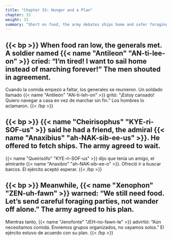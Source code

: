 ```yaml
---
title: "Chapter 33: Hunger and a Plan"
chapter: 33
weight: 33
summary: "Short on food, the army debates ships home and safer foraging."
---
```


{{< bp >}}
When food ran low, the generals met. A soldier named {{< name "Antileon" "AN-ti-lee-on" >}} cried: “I’m tired! I want to sail home instead of marching forever!” The men shouted in agreement.
---
Cuando la comida empezó a faltar, los generales se reunieron. Un soldado llamado {{< name "Antileón" "AN-ti-leh-on" >}} gritó: “¡Estoy cansado! Quiero navegar a casa en vez de marchar sin fin.” Los hombres lo aclamaron.
{{< /bp >}}

{{< bp >}}
{{< name "Cheirisophus" "KYE-ri-SOF-us" >}} said he had a friend, the admiral {{< name "Anaxibius" "ah-NAK-sib-ee-us" >}}. He offered to fetch ships. The army agreed to wait.
---
{{< name "Queirisófo" "KYE-ri-SOF-us" >}} dijo que tenía un amigo, el almirante {{< name "Anaxibio" "ah-NAK-sib-ee-o" >}}. Ofreció ir a buscar barcos. El ejército aceptó esperar.
{{< /bp >}}

{{< bp >}}
Meanwhile, {{< name "Xenophon" "ZEN-uh-fawn" >}} warned: “We still need food. Let’s send careful foraging parties, not wander off alone.” The army agreed to his plan.
---
Mientras tanto, {{< name "Jenofonte" "JEH-no-fawn-te" >}} advirtió: “Aún necesitamos comida. Enviemos grupos organizados, no vayamos solos.” El ejército estuvo de acuerdo con su plan.
{{< /bp >}}
